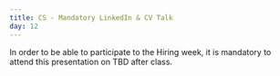 ```yaml
---
title: CS - Mandatory LinkedIn & CV Talk
day: 12
---
```



In order to be able to participate to the Hiring week, it is mandatory to attend this presentation on TBD after class.
